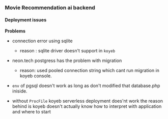 ### Movie Recommendation ai backend
#### Deployment issues

**Problems**
- connection error using sqlite
    - reason : sqlite driver doesn't support in `koyeb` 

- neon.tech postgress has the problem with migration

  - reason: used pooled connection string which cant run migration in koyeb console.

- `env` of pgsql doesn't work as long as don't modified that database.php iniside.

- without `ProcFile` koyeb serverless deployment does'nt work the reason behind is koyeb doesn't actually know how to interpret with application and where to start